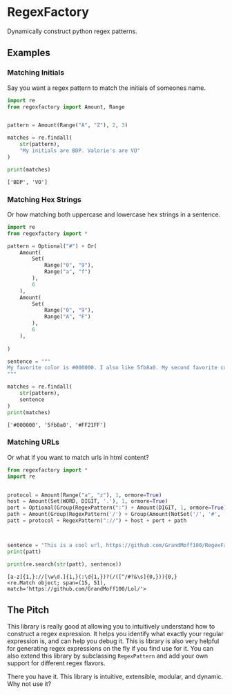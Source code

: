 # RegexFactory

Dynamically construct python regex patterns.

## Examples

### Matching Initials
Say you want a regex pattern to match the initials of someones name.

```python
import re
from regexfactory import Amount, Range


pattern = Amount(Range("A", "Z"), 2, 3)

matches = re.findall(
    str(pattern),
    "My initials are BDP. Valorie's are VO"
)

print(matches)
```

```
['BDP', 'VO']
```

### Matching Hex Strings

Or how matching both uppercase and lowercase hex strings in a sentence.

```python
import re
from regexfactory import *

pattern = Optional("#") + Or(
    Amount(
        Set(
            Range("0", "9"),
            Range("a", "f")
        ),
        6
    ),
    Amount(
        Set(
            Range("0", "9"),
            Range("A", "F")
        ),
        6
    ),
    
)

sentence = """
My favorite color is #000000. I also like 5fb8a0. My second favorite color is #FF21FF.
"""

matches = re.findall(
    str(pattern),
    sentence
)
print(matches)
```

```
['#000000', '5fb8a0', '#FF21FF']
```

### Matching URLs

Or what if you want to match urls in html content?

```python
from regexfactory import *
import re


protocol = Amount(Range("a", "z"), 1, ormore=True)
host = Amount(Set(WORD, DIGIT, '.'), 1, ormore=True)
port = Optional(Group(RegexPattern(":") + Amount(DIGIT, 1, ormore=True)))
path = Amount(Group(RegexPattern('/') + Group(Amount(NotSet('/', '#', '?', '&', WHITESPACE), 0, ormore=True))), 0, ormore=True)
patt = protocol + RegexPattern("://") + host + port + path



sentence = "This is a cool url, https://github.com/GrandMoff100/RegexFactory/ "
print(patt)

print(re.search(str(patt), sentence))
```

```
[a-z]{1,}://[\w\d.]{1,}(:\d{1,})?(/([^/#?&\s]{0,})){0,}
<re.Match object; span=(15, 51), match='https://github.com/GrandMoff100/Lol/'>
```

## The Pitch

This library is really good at allowing you to intuitively understand how to construct a regex expression.
It helps you identify what exactly your regular expression is, and can help you debug it.
This is library is also very helpful for generating regex expressions on the fly if you find use for it.
You can also extend this library by subclassing `RegexPattern` and add your own support for different regex flavors.

There you have it. This library is intuitive, extensible, modular, and dynamic.
Why not use it?